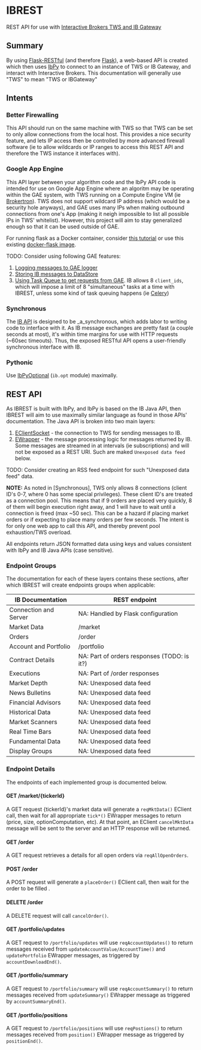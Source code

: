 # IBREST
REST API for use with [Interactive Brokers TWS and IB Gateway](https://www.interactivebrokers.com/en/index.php?f=5041&ns=T)

## Summary
By using [Flask-RESTful](http://flask-restful-cn.readthedocs.org/en/0.3.4/) (and therefore [Flask](http://flask.pocoo.org/)), a web-based API is created which then uses [IbPy](https://github.com/blampe/IbPy) to connect to an instance of TWS or IB Gateway, and interact with Interactive Brokers.  This documentation will generally use "TWS" to mean "TWS or IBGateway"

## Intents
### Better Firewalling
This API should run on the same machine with TWS so that TWS can be set to only allow connections from the local host.  This provides a nice security feature, and lets IP access then be controlled by more advanced firewall software (ie to allow wildcards or IP ranges to access this REST API and therefore the TWS instance it interfaces with). 

### Google App Engine
This API layer between your algorithm code and the IbPy API code is intended for use on Google App Engine where an algoritm may be operating within the GAE system, with TWS running on a Compute Engine VM (ie [Brokertron](http://www.brokertron.com/)).  TWS does not support wildcard IP address (which would be a security hole anyways), and GAE uses many IPs when making outbound connections from one's App (making it neigh impossible to list all possible IPs in TWS' whitelist).  However, this project will aim to stay generalized enough so that it can be used outside of GAE.  

For running flask as a Docker container, consider [this tutorial](http://containertutorials.com/docker-compose/flask-simple-app.html) or use this existing [docker-flask image](https://hub.docker.com/r/p0bailey/docker-flask/).

TODO: Consider using following GAE features:
1. [Logging messages to GAE logger](https://cloud.google.com/logging/docs/agent/installation)
2. [Storing IB messages to DataStore](https://cloud.google.com/datastore/docs/getstarted/start_python/)
3. [Using Task Queue to get requests from GAE](https://cloud.google.com/appengine/docs/java/taskqueue/rest/about_auth).  IB allows 8 `client_ids`, which will impose a limit of 8 "simultaneous" tasks at a time with IBREST, unless some kind of task queuing happens (ie [Celery](http://flask.pocoo.org/docs/0.10/patterns/celery/))
 
### Synchronous
The [IB API](https://www.interactivebrokers.com/en/software/api/api.htm) is designed to be _a_synchronous, which adds labor to writing code to interface with it.  As IB message exchanges are pretty fast (a couple seconds at most), it's within time margins for use with HTTP requests (~60sec timeouts).  Thus, the exposed RESTful API opens a user-friendly synchronous interface with IB.

### Pythonic
Use [IbPyOptional](https://code.google.com/p/ibpy/wiki/IbPyOptional) (`ib.opt` module) maximally. 

## REST API
As IBREST is built with IbPy, and IbPy is based on the IB Java API, then IBREST will aim to use maximally similar language as found in those APIs' documentation.  The Java API is broken into two main layers:
1. [EClientSocket](https://www.interactivebrokers.com/en/software/api/apiguide/java/java_eclientsocket_methods.htm) - the connection to TWS for sending messages to IB. 
2. [EWrapper](https://www.interactivebrokers.com/en/software/api/apiguide/java/java_ewrapper_methods.htm) - the message processing logic for messages returned by IB.  Some messages are streamed in at intervals (ie subscriptions) and will not be exposed as a REST URI.  Such are maked `Unexposed data feed` below. 

TODO: Consider creating an RSS feed endpoint for such "Unexposed data feed" data. 

**NOTE:** As noted in [Synchronous], TWS only allows 8 connections (client ID's 0-7, where 0 has some special privileges).  These client ID's are treated as a connection pool.   This means that if 9 orders are placed very quickly, 8 of them will begin execution right away, and 1 will have to wait until a connection is freed (max ~50 sec).  This can be a hazard if placing market orders or if expecting to place many orders per few seconds.  The intent is for only one web app to call this API, and thereby prevent pool exhaustion/TWS overload.  
    
All endpoints return JSON formatted data using keys and values consistent with IbPy and IB Java APIs (case sensitive).

### Endpoint Groups
The documentation for each of these layers contains these sections, after which IBREST will create endpoints groups when applicable:

IB Documentation | REST endpoint
---------------- | -------------
Connection and Server | NA: Handled by Flask configuration
Market Data | /market
Orders | /order
Account and Portfolio | /portfolio
Contract Details | NA: Part of orders responses (TODO: is it?)
Executions | NA: Part of /order responses 
Market Depth | NA: Unexposed data feed
News Bulletins | NA: Unexposed data feed
Financial Advisors | NA: Unexposed data feed
Historical Data | NA: Unexposed data feed
Market Scanners | NA: Unexposed data feed
Real Time Bars| NA: Unexposed data feed
Fundamental Data | NA: Unexposed data feed
Display Groups| NA: Unexposed data feed

 
### Endpoint Details
The endpoints of each implemented group is documented below.  
 
#### GET /market/{tickerId}
A GET request {tickerId}'s market data will generate a `reqMktData()` EClient call, then wait for all appropriate `tick*()` EWrapper messages to return (price, size, optionComputation, etc).  At that point, an EClient `cancelMktData` message will be sent to the server and an HTTP response will be returned.
 
#### GET /order
A GET request retrieves a details for all open orders via `reqAllOpenOrders`.

#### POST /order
A POST request will generate a `placeOrder()` EClient call, then wait for the order to be filled .

#### DELETE /order
A DELETE request will call `cancelOrder()`.

#### GET /portfolio/updates
A GET request to `/portfolio/updates` will use `reqAccountUpdates()` to return messages received from `updateAccountValue/AccountTime()` and `updatePortfolio` EWrapper messages, as triggered by `accountDownloadEnd()`.

#### GET /portfolio/summary
A GET request to `/portfolio/summary` will use `reqAccountSummary()` to return messages received from `updateSummary()` EWrapper message as triggered by `accountSummaryEnd()`.

#### GET /portfolio/positions
A GET request to `/portfolio/positions` will use `reqPostions()` to return messages received from `position()` EWrapper message as triggered by `positionEnd()`.